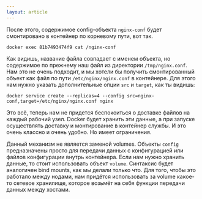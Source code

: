 ```yaml
---
layout: article
---
```


После этого, содержимое config-объекта `nginx-conf` будет смонтировано в контейнер по корневому пути, вот так.

```
docker exec 81b7493474f9 cat /nginx-conf
```

Как видишь, название файла совпадает с именем объекта, но содержимое по прежнему наш файл из директории `/tmp/nginx.conf`. Нам это не очень подходит, и мы хотели бы получить смонтированный объект как файл по пути `/etc/nginx/nginx.conf` в контейнере. Для этого нам нужно указать дополнительные опции `src` и `target`, как ты видишь:

```
docker service create --replicas=4 --config src=nginx-conf,target=/etc/nginx/nginx.conf nginx
```

Это всё, теперь нам не придется беспокоиться о доставке файлов на каждый рабочий узел. Docker будет хранить эти данные, а при запуске осуществлять доставку и монтирование в контейнер службы. И это очень классно и очень удобно. Но имеет ограничения.

Данный механизм не является заменой volumes. Объекты `config` предназначены просто для передачи данных с конфигурацией или файлов конфигурации внутрь контейнера. Если нам нужно хранить данные, то стоит использовать объект `volume`. Синтаксис будет аналогичен bind mounts, как мы делали только что. Для того, чтобы это работало между нодами, нам придётся использовать за volume какое-то сетевое хранилище, которое возьмёт на себя функции передачи данных между хостами.
